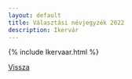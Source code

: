 ```yaml
---
layout: default
title: Választási névjegyzék 2022
description: Ikervár
---
```


{% include Ikervaar.html %}

[Vissza](./)